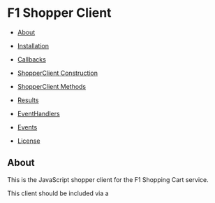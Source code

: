 # F1 Shopper Client

* [About](#about)
* [Installation](#installation)
* [Callbacks](#callbacks)
* [ShopperClient Construction](#shopperclient-construction)
* [ShopperClient Methods](#shopperclient-methods)

* [Results](#results)
* [EventHandlers](#eventhandlers)
* [Events](#events)
* [License](#license)

## About

This is the JavaScript shopper client for the F1 Shopping Cart service.

This client should be included via a <script> tag in the shopper-facing
webpages. It enables shoppers to add items to their carts, remove items
from their carts, etc.

## Installation

Use this tag in the shopper webpage:

```html
<script type="text/javascript" src="https://js.f1shoppingcart.com/v1/shopper.js"></script>
```

## Callbacks
Most methods in this library are asynchronous and use callbacks to convey their
results. All callbacks receive a single object as a parameter. That parameter
has two properties:
* `result`: The result of the method call if it succeeded. Depending on
the method invoked, the result will vary. See the documentation for the
method in question.
* `error`: An error object if the method call failed
Only one of these properties will be non-null. The application should
check which property is set and respond accordingly.


## ShopperClient Construction

All interactions between the shopper web page and the F1 Shopping Cart
service happen via the ShopperClient object. Constructing a ShopperClient
requires an App Id string which can be obtained from F1
Customer Support. For example:
```javascript
var client = new ShopperClient("TestAppId");
```

The F1 Shopping Cart client library loads asynchronously, so the application
needs to wait until the F1 library is fully loaded before constructing the
client and calling methods.

The best way to do this is via the window.f1OnReadyCallback. If this callback
is defined, the client library will call it when it is done loading. The
callback should accept a single response object as an argument. This object
has two properties:
* result: If the library loaded successfully, this property will
contain the string 'F1 client is ready'.
* error: If the library failed to load successfully, this property will
contain an error object explaining the failure.

Only one of these properties will be non-null. The application should
check which property is set and respond accordingly.

Note that the window.f1OnReadyCallback must be defined before the F1 script tag
is loaded. Here is an example of proper loading and client construction using the
window.f1OnReadyCallback:

```
<script type="text/javascript">
    window.f1OnReadyCallback = function(rsp) {
        if (rsp.error) {
            console.error('F1 script failed to load: %s', rsp.error);
        } else {
            console.log(rsp.result);
            var client = new ShopperClient("INTERNAL_TEST_APP_ID");
            // Do something with the client here ...
        }
    };
</script>

<script type="text/javascript" src="https://js.f1shoppingcart.com/v1/shopper.js">
</script>
```

## Authentication
Before the client can do useful work, it must authenticate itself via the
[logIn](#login) method. If there are too many connections open for this user,
authentication may fail. Check the result of the [logIn](#login) method's callback
to ensure that the client authenticated properly.

## ShopperClient Methods

* [logIn](#login)
* [addToCart](#addtocart)
* [removeFromCart](#removefromcart)
* [setCartQuantity](#setcartquantity)
* [emptyCart](#emptycart)
* [getCartSecondsRemaining](#getcartsecondsremaining)
* [getCartState](#getcartstate)
* [getStockState](#getstockstate)
* [bindCartStateEvent](#bindcartstateevent)
* [bindStockStateEvent](#bindstockstateevent)
* [bindCartExpiredEvent](#bindcartexpiredevent)
* [bindCustomEvent](#bindcustomevent)


### logIn
#### Description
Log in the user to the F1 Shopping Cart service.
#### Parameters
* cb: ([Callback](#callbacks))
#### Return Value
This is an async method. The specified [callback](#callbacks) will be called
with the result of the request. If authentication succeeds, the callback
argument's `result` property will be set to string with a success message.
If authentication fails, the callback argument's `error` property will be
set to an Error object explaining the failure. Authentication may fail if
the shopper already has too many connections open to the F1 service.
Thus, it is important to call this method and check its
result before attempting to call other methods.
#### Examples
```javascript
client.logIn(function(rsp) {
    if (rsp.error) {
        // Do something with the rsp.error
        console.error("logIn failed: " + rsp.error);
    } else {
        // Client is ready, call additional methods now
        console.log(rsp.result);
    }
});
```

### addToCart
#### Description
Add an item to the shopper's cart.
#### Parameters
* sku: (integer) The SKU (Stock Keeping Unit) of the item to be added
* qtyRequested: (integer) The number of items requested. Note that fewer
items may actually be added, due to stock availability or purchase limits.
See the return value for details on the quantity in the cart after
the operation completes.
* cb: ([Callback](#callbacks))
#### Return Value
This is an async method. The specified
[callback](#callbacks) will be called with the
results of the request. See [AddToCartResult](#addtocartresult) for result
details. The web application should also bind a handler to the
[CartStateEvent](#cartstateevent) to see any changes to the shopper's
cart, since cart contents may change due to admin actions, cart expiration,
actions in other browser sessions, etc. See
[bindCartStateEvent](#bindcartstateevent) for more information.
#### Examples
```javascript
var sku = 81;
var qtyRequested = 4;
client.addToCart(sku, qtyRequested, function(rsp) {
  if (rsp.error) {
    // Do something with the rsp.error
    console.error("addToCart failed. Error: " + rsp.error);
  } else {
    var result = rsp.result;
    console.log("Quantity requested: " + qtyRequested);
    console.log("Quantity added to cart: " + result.qtyAdded);
    console.log("Quantity of this SKU currently in cart: " + result.cartQty);
    console.log("Why: " + result.why);
  }
});
```

### removeFromCart
#### Description
Remove item(s) from the shopper's cart
#### Parameters
* sku: (integer) The SKU (Stock Keeping Unit) of the item to be removed
* qty: (integer) The number of items to be removed
* cb: ([Callback](#callbacks))
#### Return Value
This is an async method. The specified
[callback](#callbacks) will be called with the
results of the request. See [RemoveFromCartResult](#removefromcartresult)
for result details. The web application should also bind a handler to the
[CartStateEvent](#cartstateevent) to see any changes to the shopper's
cart, since cart contents may change due to admin actions, cart expiration,
actions in other browser sessions, etc. See
[bindCartStateEvent](#bindcartstateevent) for more information.
#### Examples
```javascript
var sku = 81;
var qtyToRemove = 4;
client.removeFromCart(sku, qtyToRemove,  function(rsp) {
  if (rsp.error) {
    // Do something with the rsp.error
    console.error("removeFromCart failed. Error: " + rsp.error);
  } else {
    var result = rsp.result;
    console.log("Quantity to be removed: " + qtyToRemove);
    console.log("Quantity actually removed: " + result.qtyRemoved);
    console.log("Quantity of this SKU remaining in cart: " + result.cartQty);
  }
});
```

### setCartQuantity
#### Description
Set the quantity of a SKU in the shopper's cart.
#### Parameters
* sku: (integer) The SKU (Stock Keeping Unit) of the item
* qty: (integer) The desired quantity. Note that a lower quantity
may actually be set in the cart, due to stock availability or purchase limits.
See the return value for details on the quantity in the cart after the
operation completes.
* cb: ([Callback](#callbacks))
#### Return Value
This is an async method. The specified
[callback](#callbacks) will be called with the
results of the request. See [SetCartQuantityResult](#setcartquantityresult)
for result details. The web application should also bind a handler to the
[CartStateEvent](#cartstateevent) to see any changes to the shopper's
cart, since cart contents may change due to admin actions, cart expiration,
actions in other browser sessions, etc. See
[bindCartStateEvent](#bindcartstateevent) for more information.
#### Examples
```javascript
var sku = 81;
var desiredQty = 4;
client.setCartQuantity(sku, desiredQty, function(rsp) {
  if (rsp.error) {
    // Do something with the rsp.error
    console.error("setCartQuantity failed. Error: " + rsp.error);
  } else {
    var result = rsp.result;
    console.log("Desired quantity: " + desiredQty);
    console.log("Quantity of this SKU currently in cart: " + result.cartQty);
    console.log("Why: " + result.why);
  }
});
```

### emptyCart
#### Description
Empty the shopper's cart
#### Parameters
* cb: ([Callback](#callbacks))
#### Return Value
This is an async method. The specified
[callback](#callbacks) will be called with the
results of the request. See [EmptyCartResult](#emptycartresult)
for result details. The web application should also bind a handler to the
[CartStateEvent](#cartstateevent) to see any changes to the shopper's
cart, since cart contents may change due to admin actions, cart expiration,
actions in other browser sessions, etc. See
[bindCartStateEvent](#bindcartstateevent) for more information.
#### Examples
```javascript
client.emptyCart(function(rsp) {
  if (rsp.error) {
    // Do something with the rsp.error
    console.error("emptyCart failed due to an error. Error: " + rsp.error);
  } else {
    if (rsp.result) {
      console.log("Cart was successfully emptied.");
    } else {
      console.log("emptyCart failed.");
    }
  }
});
```

### getCartSecondsRemaining
#### Description
Gets the number of seconds remaining before the shopper's
cart is automatically emptied. See also seller client methods
[SellerClient::getCartDurationSeconds](seller.md/#getcartdurationseconds) and
[SellerClient::setCartDurationSeconds](seller.md#setcartdurationseconds)
for more information.
#### Parameters
* cb: ([Callback](#callbacks))
#### Return Value
This is an async method. The specified
[callback](#callbacks) will be called with the
results of the request.
See [GetCartSecondsRemainingResult](#getcartsecondsremainingresult)
for result details.
#### Examples
```javascript
client.getCartSecondsRemaining(function(rsp) {
  if (rsp.error) {
    // Do something with the rsp.error
    console.error("getCartSecondsRemaining failed due to an error. Error: "
	  + rsp.error);
  } else {
    console.log("Cart will expire in " + rsp.result + " seconds.");
  }
});
```

### getCartState
#### Description
Request that a [CartStateEvent](#cartstateevent) be sent
#### Parameters
* None
#### Return Value
This is an async method and does not return a value.
The web application should bind a handler to the
[CartStateEvent](#cartstateevent) to see the event that will be sent
as a result of calling this method. See
[bindCartStateEvent](#bindcartstateevent) for more information.
#### Examples
```javascript
client.getCartState();
```

### getStockState
#### Description
Request that a [StockStateEvent](#stockstateevent) be sent
#### Parameters
* None
#### Return Value
This is an async method and does not return a value.
The web application should bind a handler to the
[StockStateEvent](#stockstateevent) to see the event that will be sent
as a result of calling this method. See
[bindStockStateEvent](#bindstockstateevent) for more information.
#### Examples
```javascript
client.getStockState();
```

### bindCartStateEvent
#### Description
Bind a handler for [CartStateEvents](#cartstateevent)
#### Parameters
* handler: ([Event Handler](#event-handlers))
#### Return Value
This method returns null.
#### Examples
```javascript
client.bindCartStateEvent(function(event) {
  // Do something with the lineItems
  var numItems = event.lineItems.length;
  console.log("Got CartStateEvent");
  for (var i = 0; i < numItems; i++) {
    var lineItem = event.lineItems[i];
    console.log("SKU: " + lineItem.sku + " Qty: " + lineItem.qty);
  }
});
```

### bindStockStateEvent
#### Description
Bind a handler for [StockStateEvents](#stockstateevent)
#### Parameters
* handler: ([Event Handler](#event-handlers))
#### Return Value
This method returns null.
#### Examples
```javascript
client.bindStockStateEvent(function(event) {
  // Do something with the lineItems
  var numItems = event.lineItems.length;
  console.log("Got StockStateEvent");
});
```

### bindCartExpiredEvent
#### Description
Bind a handler for [CartExpiredEvents](#cartexpiredevent)
#### Parameters
* handler: ([Event Handler](#event-handlers))
#### Return Value
This method returns null.
#### Examples
```javascript
client.bindCartExpiredEvent(function(event) {
  console.log("Your cart has expired.");
});
```

### bindCustomEvent
#### Description
Bind a handler for [CustomEvents](#customevent)
#### Parameters
* eventName: (string) The name of the custom event to be bound
* handler: [Event Handler](#event-handlers) Handler for this
custom event.
#### Return Value
This method returns null.
#### Examples
```javascript
client.bindCustomEvent("SomeCustomEvent", function(event) {
  // Do something with the event, which is a string
  console.log("Got SomeCustomEvent: " + event);
});
```

## Results
### AddToCartResult
An AddToCartResult is an object with three properties:
* qtyAdded: (integer) The quantity actually added to the cart
* cartQty: (integer) The quantity of the specified SKU currently in the cart.
* why: (string) Explanation of qtyAdded. "ALL" indicates
that all requested items were added to the cart. "STOCK" indicates that
fewer items were added than requested because of insufficient
stock. "LIMIT" indicates that fewer items were added than requested
because of a purchase limit on the requested item.

### RemoveFromCartResult
A RemoveFromCartResult is an object with two properties:
* qtyRemoved: (integer) The quantity removed from the cart
* cartQty: (integer) The quantity of the specified SKU remaining in the cart.

### SetCartQuantityResult
A SetCartQuantityResult is an object with two properties:
* cartQty: (integer) The quantity of the specified SKU currently in the cart.
* why: (string) Explanation of cartQty. "ALL" indicates
that the desired quantity was set. "STOCK" indicates that
the quantity was set to fewer items because of insufficient
stock. "LIMIT" indicates that the quantity was set to fewer items
because of a purchase limit on the requested item.

### EmptyCartResult
An EmptyCartResult is a simple boolean value. It is true if the emptyCart
operation succeeded, and false otherwise.

### GetCartSecondsRemainingResult
A GetCartSecondsRemainingResult is an integer representing the number of
seconds remaining until the user's cart expires and is automatically
emptied.

## Event Handlers
Event handlers are functions that recieve an event as their
only parameter. Depending on the event that was bound, the event will be
one of:
* [CartStateEvent](#cartstateevent)
* [StockStateEvent](#stockstateevent)
* [CartExpiredEvent](#cartexpiredevent)
* [CustomEvent](#customevent)

## Events
Events are sent from the F1 Shopping Cart service to the shopper's browser.

### CartStateEvent
Sent when the state of the shopper's
cart changes for any reason. This event is an object with one property:
* lineItems: An array of [LineItems](#lineitem) representing the items
in the cart.
See [bindCartStateEvent](#bindcartstateevent) for information on
binding a handler to this event.

### StockStateEvent
Sent approximately once per second if there have been any stock state
changes in the last second. This event is an object with one property:
* lineItems: An array of [LineItems](#lineitem) representing the stock
levels of all SKUs.
See [bindStockStateEvent](#bindstockstateevent) for information on
binding a handler to this event.

### CartExpiredEvent
Sent when the user's cart has expired and has been automatically
emptied. This event has no content. See
[bindCartExpiredEvent](#bindcartexpiredevent) for information on
binding a handler to this event.

### CustomEvent
Sent by [SellerClient::sendEventToShopper](seller.md/#sendeventtoshopper) or
[SellerClient::sendEventToAllShoppers](seller.md/#sendeventtoallshoppers),
CustomEvents are arbitrary strings. Their semantics are determined by the
application. See [bindCustomEvent](#bindcustomevent) for information on
binding a handlers to custom events.

### LineItem
Each LineItem is an object with two properties:
* sku: (integer) SKU
* qty: (integer) Quantity

## License

Copyright (c) 2017 Deer Creek Labs, LLC

Distributed under the Apache Software License, Version 2.0
http://www.apache.org/licenses/LICENSE-2.0.txt

